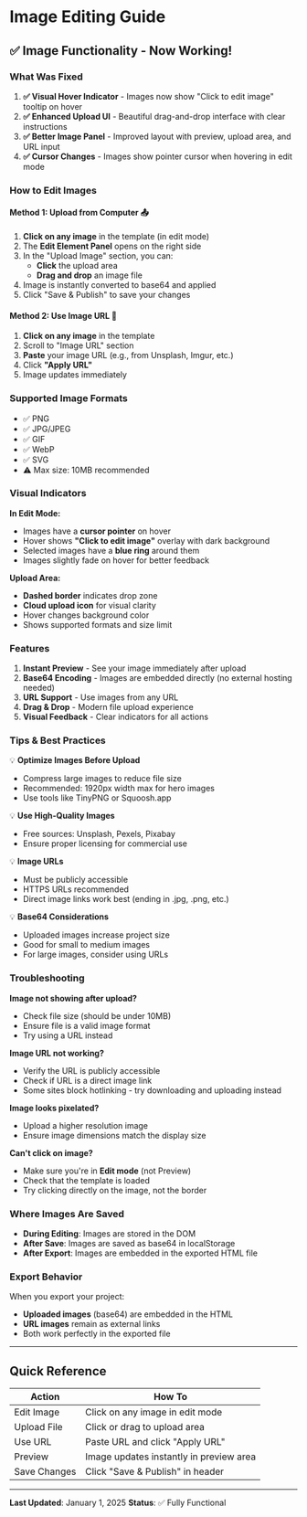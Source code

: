 # Image Editing Guide

## ✅ Image Functionality - Now Working!

### What Was Fixed

1. **✅ Visual Hover Indicator** - Images now show "Click to edit image" tooltip on hover
2. **✅ Enhanced Upload UI** - Beautiful drag-and-drop interface with clear instructions
3. **✅ Better Image Panel** - Improved layout with preview, upload area, and URL input
4. **✅ Cursor Changes** - Images show pointer cursor when hovering in edit mode

### How to Edit Images

#### Method 1: Upload from Computer 📤
1. **Click on any image** in the template (in edit mode)
2. The **Edit Element Panel** opens on the right side
3. In the "Upload Image" section, you can:
   - **Click** the upload area
   - **Drag and drop** an image file
4. Image is instantly converted to base64 and applied
5. Click "Save & Publish" to save your changes

#### Method 2: Use Image URL 🔗
1. **Click on any image** in the template
2. Scroll to "Image URL" section
3. **Paste** your image URL (e.g., from Unsplash, Imgur, etc.)
4. Click **"Apply URL"**
5. Image updates immediately

### Supported Image Formats
- ✅ PNG
- ✅ JPG/JPEG
- ✅ GIF
- ✅ WebP
- ✅ SVG
- ⚠️ Max size: 10MB recommended

### Visual Indicators

**In Edit Mode:**
- Images have a **cursor pointer** on hover
- Hover shows **"Click to edit image"** overlay with dark background
- Selected images have a **blue ring** around them
- Images slightly fade on hover for better feedback

**Upload Area:**
- **Dashed border** indicates drop zone
- **Cloud upload icon** for visual clarity
- Hover changes background color
- Shows supported formats and size limit

### Features

1. **Instant Preview** - See your image immediately after upload
2. **Base64 Encoding** - Images are embedded directly (no external hosting needed)
3. **URL Support** - Use images from any URL
4. **Drag & Drop** - Modern file upload experience
5. **Visual Feedback** - Clear indicators for all actions

### Tips & Best Practices

💡 **Optimize Images Before Upload**
- Compress large images to reduce file size
- Recommended: 1920px width max for hero images
- Use tools like TinyPNG or Squoosh.app

💡 **Use High-Quality Images**
- Free sources: Unsplash, Pexels, Pixabay
- Ensure proper licensing for commercial use

💡 **Image URLs**
- Must be publicly accessible
- HTTPS URLs recommended
- Direct image links work best (ending in .jpg, .png, etc.)

💡 **Base64 Considerations**
- Uploaded images increase project size
- Good for small to medium images
- For large images, consider using URLs

### Troubleshooting

**Image not showing after upload?**
- Check file size (should be under 10MB)
- Ensure file is a valid image format
- Try using a URL instead

**Image URL not working?**
- Verify the URL is publicly accessible
- Check if URL is a direct image link
- Some sites block hotlinking - try downloading and uploading instead

**Image looks pixelated?**
- Upload a higher resolution image
- Ensure image dimensions match the display size

**Can't click on image?**
- Make sure you're in **Edit mode** (not Preview)
- Check that the template is loaded
- Try clicking directly on the image, not the border

### Where Images Are Saved

- **During Editing**: Images are stored in the DOM
- **After Save**: Images are saved as base64 in localStorage
- **After Export**: Images are embedded in the exported HTML file

### Export Behavior

When you export your project:
- **Uploaded images** (base64) are embedded in the HTML
- **URL images** remain as external links
- Both work perfectly in the exported file

---

## Quick Reference

| Action | How To |
|--------|--------|
| Edit Image | Click on any image in edit mode |
| Upload File | Click or drag to upload area |
| Use URL | Paste URL and click "Apply URL" |
| Preview | Image updates instantly in preview area |
| Save Changes | Click "Save & Publish" in header |

---

**Last Updated**: January 1, 2025
**Status**: ✅ Fully Functional

